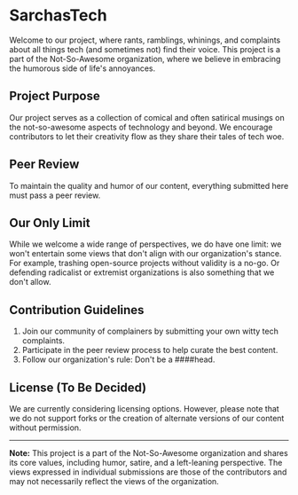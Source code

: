 # SarchasTech

Welcome to our project, where rants, ramblings, whinings, and complaints about all things tech (and sometimes not) find their voice. This project is a part of the Not-So-Awesome organization, where we believe in embracing the humorous side of life's annoyances.

## Project Purpose
Our project serves as a collection of comical and often satirical musings on the not-so-awesome aspects of technology and beyond. We encourage contributors to let their creativity flow as they share their tales of tech woe.

## Peer Review
To maintain the quality and humor of our content, everything submitted here must pass a peer review.

## Our Only Limit
While we welcome a wide range of perspectives, we do have one limit: we won't entertain some views that don't align with our organization's stance. For example, trashing open-source projects without validity is a no-go. Or defending radicalist or extremist organizations is also something that we don't allow.

## Contribution Guidelines
1. Join our community of complainers by submitting your own witty tech complaints.
2. Participate in the peer review process to help curate the best content.
3. Follow our organization's rule: Don't be a ####head.

## License (To Be Decided)
We are currently considering licensing options. However, please note that we do not support forks or the creation of alternate versions of our content without permission.

---

**Note:** This project is a part of the Not-So-Awesome organization and shares its core values, including humor, satire, and a left-leaning perspective. The views expressed in individual submissions are those of the contributors and may not necessarily reflect the views of the organization.
